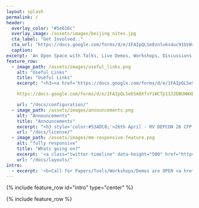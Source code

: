 ```yaml
---
layout: splash
permalink: /
header:
  overlay_color: "#5e616c"
  overlay_image: /assets/images/beijing_nites.jpg
  cta_label: "Get Involved.."
  cta_url: "https://docs.google.com/forms/d/e/1FAIpQLSe8znlu6s4uc91UzWr1fcAvdyP17W5n84fhElOcIjXhQd3W3Q/viewform?usp=sf_link"
  caption:
excerpt: 'An Open Space with Talks, Live Demos, Workshops, Discussions, CTFs with a common focus on Reconnaissance.'
feature_row:
  - image_path: /assets/images/useful_links.png
    alt: "Useful Links"
    title: "Useful Links"
    excerpt: "<h3><a href='https://docs.google.com/forms/d/e/1FAIpQLSeSwGh2fs-53nlHE7A6Sv1eeYRLXyFd7vW4ZS6LIiOj5t4-OA/viewform?usp=sf_link'>Submit to CFP</a><br><br><a href='https://docs.google.com/forms/d/e/1FAIpQLSebSm0XfsYiWCTp11J2DBUHWXB4ApOmJhabfjQHA_yOizmdCg/viewform?usp=sf_link'>Be a Volunteer</a><br><br><a href='https://docs.google.com/forms/d/e/1FAIpQLSfJam6OWO_dC1ZGc4IXvWLHnaKL8BuzAIkusjEqkG5AxBJ36A/viewform?usp=sf_link'>Get Involved/Sponsor Us</a> <!--Sponsor Form</a><br><a href=''> Get Involved Form</a><br>-->"

    https://docs.google.com/forms/d/e/1FAIpQLSebSm0XfsYiWCTp11J2DBUHWXB4ApOmJhabfjQHA_yOizmdCg/viewform?usp=sf_link

    url: "/docs/configuration/"
  - image_path: /assets/images/announcements.png
    alt: "Announcements"
    title: "Announcements"
    excerpt: "<h3 style='color:#53ADC8;'>26th April - RV DEFCON 26 CFP OPEN<br><br>7th March - RV DEFCON China CFP OPEN<br><br>1st March - Recon Village will be at DEFCON China<br><br></h3>"
    url: "/docs/license/"
  - image_path: /assets/images/mm-responsive-feature.png
    alt: "fully responsive"
    title: "Whats going on?"
    excerpt: '<a class="twitter-timeline" data-height="500" href="https://twitter.com/ReconVillage">Tweets by ReconVillage</a> <script async src="//platform.twitter.com/widgets.js" charset="utf-8"></script>'
    url: "/docs/layouts/"
intro:
  - excerpt: '<b>Call for Papers/Tools/Workshops/Demos are OPEN <a href="https://docs.google.com/forms/d/e/1FAIpQLSfTLhkfmJ2yaRucR4iXoYTenBLtCIElg9V9nRPbqcaiLTdkzA/viewform?usp=sf_link" class="btn btn--success" size="10 ">SUBMIT NOW</a></b>'
---
```

{% include feature_row id="intro" type="center" %}

{% include feature_row %}
